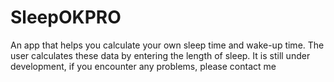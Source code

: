# SleepOKPRO
An app that helps you calculate your own sleep time and wake-up time. The user calculates these data by entering the length of sleep. It is still under development, if you encounter any problems, please contact me
